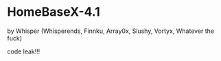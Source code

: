 # HomeBaseX-4.1

by Whisper (Whisperends, Finnku, Array0x, Slushy, Vortyx, Whatever the fuck)

code leak!!!
